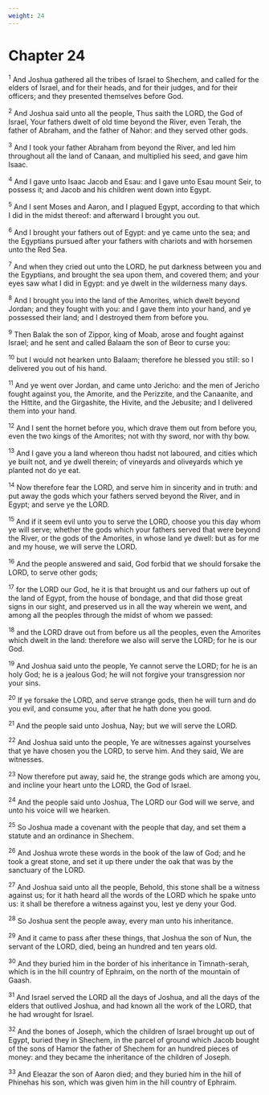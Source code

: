```yaml
---
weight: 24
---
```


# Chapter 24

<sup>1</sup> And Joshua gathered all the tribes of Israel to Shechem, and called for the elders of Israel, and for their heads, and for their judges, and for their officers; and they presented themselves before God. 

<sup>2</sup> And Joshua said unto all the people, Thus saith the LORD, the God of Israel, Your fathers dwelt of old time beyond the River, even Terah, the father of Abraham, and the father of Nahor: and they served other gods. 

<sup>3</sup> And I took your father Abraham from beyond the River, and led him throughout all the land of Canaan, and multiplied his seed, and gave him Isaac. 

<sup>4</sup> And I gave unto Isaac Jacob and Esau: and I gave unto Esau mount Seir, to possess it; and Jacob and his children went down into Egypt. 

<sup>5</sup> And I sent Moses and Aaron, and I plagued Egypt, according to that which I did in the midst thereof: and afterward I brought you out. 

<sup>6</sup> And I brought your fathers out of Egypt: and ye came unto the sea; and the Egyptians pursued after your fathers with chariots and with horsemen unto the Red Sea. 

<sup>7</sup> And when they cried out unto the LORD, he put darkness between you and the Egyptians, and brought the sea upon them, and covered them; and your eyes saw what I did in Egypt: and ye dwelt in the wilderness many days. 

<sup>8</sup> And I brought you into the land of the Amorites, which dwelt beyond Jordan; and they fought with you: and I gave them into your hand, and ye possessed their land; and I destroyed them from before you. 

<sup>9</sup> Then Balak the son of Zippor, king of Moab, arose and fought against Israel; and he sent and called Balaam the son of Beor to curse you: 

<sup>10</sup> but I would not hearken unto Balaam; therefore he blessed you still: so I delivered you out of his hand. 

<sup>11</sup> And ye went over Jordan, and came unto Jericho: and the men of Jericho fought against you, the Amorite, and the Perizzite, and the Canaanite, and the Hittite, and the Girgashite, the Hivite, and the Jebusite; and I delivered them into your hand. 

<sup>12</sup> And I sent the hornet before you, which drave them out from before you, even the two kings of the Amorites; not with thy sword, nor with thy bow. 

<sup>13</sup> And I gave you a land whereon thou hadst not laboured, and cities which ye built not, and ye dwell therein; of vineyards and oliveyards which ye planted not do ye eat. 

<sup>14</sup> Now therefore fear the LORD, and serve him in sincerity and in truth: and put away the gods which your fathers served beyond the River, and in Egypt; and serve ye the LORD. 

<sup>15</sup> And if it seem evil unto you to serve the LORD, choose you this day whom ye will serve; whether the gods which your fathers served that were beyond the River, or the gods of the Amorites, in whose land ye dwell: but as for me and my house, we will serve the LORD. 

<sup>16</sup> And the people answered and said, God forbid that we should forsake the LORD, to serve other gods; 

<sup>17</sup> for the LORD our God, he it is that brought us and our fathers up out of the land of Egypt, from the house of bondage, and that did those great signs in our sight, and preserved us in all the way wherein we went, and among all the peoples through the midst of whom we passed: 

<sup>18</sup> and the LORD drave out from before us all the peoples, even the Amorites which dwelt in the land: therefore we also will serve the LORD; for he is our God. 

<sup>19</sup> And Joshua said unto the people, Ye cannot serve the LORD; for he is an holy God; he is a jealous God; he will not forgive your transgression nor your sins. 

<sup>20</sup> If ye forsake the LORD, and serve strange gods, then he will turn and do you evil, and consume you, after that he hath done you good. 

<sup>21</sup> And the people said unto Joshua, Nay; but we will serve the LORD. 

<sup>22</sup> And Joshua said unto the people, Ye are witnesses against yourselves that ye have chosen you the LORD, to serve him. And they said, We are witnesses. 

<sup>23</sup> Now therefore put away, said he, the strange gods which are among you, and incline your heart unto the LORD, the God of Israel. 

<sup>24</sup> And the people said unto Joshua, The LORD our God will we serve, and unto his voice will we hearken. 

<sup>25</sup> So Joshua made a covenant with the people that day, and set them a statute and an ordinance in Shechem. 

<sup>26</sup> And Joshua wrote these words in the book of the law of God; and he took a great stone, and set it up there under the oak that was by the sanctuary of the LORD. 

<sup>27</sup> And Joshua said unto all the people, Behold, this stone shall be a witness against us; for it hath heard all the words of the LORD which he spake unto us: it shall be therefore a witness against you, lest ye deny your God. 

<sup>28</sup> So Joshua sent the people away, every man unto his inheritance. 

<sup>29</sup> And it came to pass after these things, that Joshua the son of Nun, the servant of the LORD, died, being an hundred and ten years old. 

<sup>30</sup> And they buried him in the border of his inheritance in Timnath-serah, which is in the hill country of Ephraim, on the north of the mountain of Gaash. 

<sup>31</sup> And Israel served the LORD all the days of Joshua, and all the days of the elders that outlived Joshua, and had known all the work of the LORD, that he had wrought for Israel. 

<sup>32</sup> And the bones of Joseph, which the children of Israel brought up out of Egypt, buried they in Shechem, in the parcel of ground which Jacob bought of the sons of Hamor the father of Shechem for an hundred pieces of money: and they became the inheritance of the children of Joseph. 

<sup>33</sup> And Eleazar the son of Aaron died; and they buried him in the hill of Phinehas his son, which was given him in the hill country of Ephraim. 

